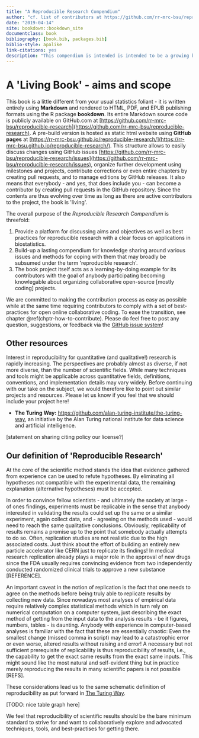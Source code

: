 ```yaml
--- 
title: "A Reproducible Research Compendium"
author: "cf. list of contributors at https://github.com/rr-mrc-bsu/reproducible-research/graphs/contributors"
date: "2019-04-14"
site: bookdown::bookdown_site
documentclass: book
bibliography: [book.bib, packages.bib]
biblio-style: apalike
link-citations: yes
description: "This compendium is intended is intended to be a growing knowledge base on reproducible research and by writing it collaboratively acts as learning-by-doing example on modern collaborative coding workflows and version control."
---
```






# A 'Living Book' - aims and scope


This book is a little different from your usual statistics foliant -
it is written entirely using **Markdown** and rendered to HTML, PDF, and EPUB
publishing formats using the R package **bookdown**.
Its entire Markdown source code is publicly available on GitHub.com at
[https://github.com/rr-mrc-bsu/reproducible-research](https://github.com/rr-mrc-bsu/reproducible-research).
A pre-build version is hosted as static html website using **GitHub pages** at
[https://rr-mrc-bsu.github.io/reproducible-research/](https://rr-mrc-bsu.github.io/reproducible-research/).
This structure allows to easily discuss changes using GitHub issues
[https://github.com/rr-mrc-bsu/reproducible-research/issues](https://github.com/rr-mrc-bsu/reproducible-research/issues), organize
further development using milestones and projects, contribute corrections or 
even entire chapters by creating pull requests, and to manage editions by
GitHub releases.
It also means that everybody - and yes, that does include you - can become a 
contributor by creating pull requests in the GitHub repository.
Since the contents are thus evolving over time as long as there are active 
contributors to the project, the book is 'living'.

The overall purpose of the *Reproducible Research Compendium* is threefold:

1. Provide a platform for discussing aims and objectives as well as best 
practices for reproducible research with a clear focus on applications in 
biostatistics.
2. Build-up a lasting compendium for knowledge sharing around various issues 
and methods for coping with them that may broadly be subsumed under the term 
'reproducible research'. 
3. The book project itself acts as a learning-by-doing example for its 
contributors with the goal of anybody participating becoming knowlegable about
organizing collaborative open-source [mostly coding] projects.

We are committed to making the contribution process as easy as possible while
at the same time requiring contributors to comply with a set of best-practices
for open online collaborative coding.
To ease the transition, see chapter \@ref(chptr-how-to-contribute).
Please do feel free to post any question, suggestions, or feedback via the
[GitHub issue system]((https://github.com/rr-mrc-bsu/reproducible-research/issues))!



## Other resources

Interest in reproducibility for quantitative (and qualitative!) research is 
rapidly increasing.
The perspectives are probably almost as diverse, if not more diverse, than the
number of scientific fields.
While many techniques and tools might be applicable across quantitative fields,
definitions, conventions, and implementation details may vary widely.
Before continuing with our take on the subject, we would therefore like to
point out similar projects and resources.
Please let us know if you feel that we should include your project here!

* **The Turing Way:** https://github.com/alan-turing-institute/the-turing-way,
an initiative by the Alan Turing national institute for data science and 
artificial intelligence.

[statement on sharing citing policy our license?]



## Our definition of 'Reproducible Research'

At the core of the scientific method stands the idea that evidence gathered 
from experience can be used to refute hypotheses.
By eliminating all hypotheses not compatible with the experimental data,
the remaining explanation (alternative hypotheses) must be accepted.

In order to convince fellow scientists - and ultimately the society at large -
of ones findings,
experiments must be replicable in the sense that anybody interested in
validating the results could set up the same or a similar experiment, again
collect data, and - agreeing on the methods used - would need to reach the same 
qualitative conclusions.
Obviously, replicability of results remains a promise up to the point that 
somebody actually attempts to do so.
Often, replication studies are not realistic due to the high associated costs.
Just think about the effort of building an entirely new particle accelerator
like CERN just to replicate its findings!
In medical research replication already plays a major role in the approval of
new drugs since the FDA usually requires convincing evidence from two independently
conducted randomized clinical trials to approve a new substance [REFERENCE].

An important caveat in the notion of replication is the fact that one needs to
agree on the methods before being truly able to replicate results by collecting
new data.
Since nowadays most analyses of empirical data require relatively complex 
statistical methods which in turn rely on numerical computation on a computer
system, 
just describing the exact method of getting from the input data to the analysis
results - be it figures, numbers, tables - is daunting.
Anybody with experience in computer-based analyses is familiar with the fact
that these are essentially chaotic:
Even the smallest change (missed comma in script) may lead to a catastrophic 
error or even worse, altered results without raising and error!
A necessary but not sufficient prerequisite of replicability is thus 
reproducibility of results, i.e., the capability to get the exact same 
results from the exact same inputs.
This might sound like the most natural and self-evident thing but in practice 
merely reproducing the results in many scientific papers is not possible [REFS].

These considerations lead us to the same schematic definition of reproducibility
as put forward in [The Turing Way](https://github.com/alan-turing-institute/the-turing-way/blob/master/chapters/reproducibility.md#the-turing-way-definition-of-reproducibility).

[TODO: nice table graph here]

We feel that reproducibility of scientific results should be the bare minimum
standard to strive for and want to collaboratively explore and advocated techniques,
tools, and best-practises for getting there.
